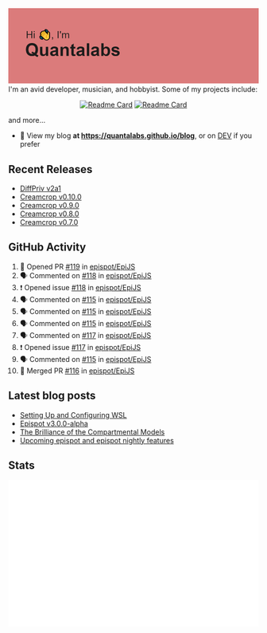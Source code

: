 <img src="header.png">
I'm an avid developer, musician, and hobbyist. Some of my projects include:
<p align='center'><a href="https://github.com/Quantalabs/EpiJS"><img src="https://github-readme-stats.vercel.app/api/pin/?username=epispot&amp;repo=EpiJS" alt="Readme Card"></a>
<a href="https://github.com/Quantalabs/NCOVDashboard"><img src="https://github-readme-stats.vercel.app/api/pin/?username=Quantalabs&amp;repo=NCOVDashboard" alt="Readme Card"></a></p>


and more...

- 📜 View my blog **at https://quantalabs.github.io/blog**, or on [DEV](https://dev.to/Quantalabs) if you prefer

## Recent Releases
- [DiffPriv v2a1](https://github.com/Quantalabs/DiffPriv/releases/tag/v2.0.0-alpha1)
- [Creamcrop v0.10.0](https://github.com/creamcropdev/creamcrop/releases/tag/v0.10.0)
- [Creamcrop v0.9.0](https://github.com/creamcropdev/creamcrop/releases/tag/v0.9.0)
- [Creamcrop v0.8.0](https://github.com/creamcropdev/creamcrop/releases/tag/v0.8.0)
- [Creamcrop v0.7.0](https://github.com/creamcropdev/creamcrop/releases/tag/v0.7.0)

## GitHub Activity
<!--START_SECTION:activity-->
1. 💪 Opened PR [#119](https://github.com/epispot/EpiJS/pull/119) in [epispot/EpiJS](https://github.com/epispot/EpiJS)
2. 🗣 Commented on [#118](https://github.com/epispot/EpiJS/issues/118) in [epispot/EpiJS](https://github.com/epispot/EpiJS)
3. ❗️ Opened issue [#118](https://github.com/epispot/EpiJS/issues/118) in [epispot/EpiJS](https://github.com/epispot/EpiJS)
4. 🗣 Commented on [#115](https://github.com/epispot/EpiJS/issues/115) in [epispot/EpiJS](https://github.com/epispot/EpiJS)
5. 🗣 Commented on [#115](https://github.com/epispot/EpiJS/issues/115) in [epispot/EpiJS](https://github.com/epispot/EpiJS)
6. 🗣 Commented on [#115](https://github.com/epispot/EpiJS/issues/115) in [epispot/EpiJS](https://github.com/epispot/EpiJS)
7. 🗣 Commented on [#117](https://github.com/epispot/EpiJS/issues/117) in [epispot/EpiJS](https://github.com/epispot/EpiJS)
8. ❗️ Opened issue [#117](https://github.com/epispot/EpiJS/issues/117) in [epispot/EpiJS](https://github.com/epispot/EpiJS)
9. 🗣 Commented on [#115](https://github.com/epispot/EpiJS/issues/115) in [epispot/EpiJS](https://github.com/epispot/EpiJS)
10. 🎉 Merged PR [#116](https://github.com/epispot/EpiJS/pull/116) in [epispot/EpiJS](https://github.com/epispot/EpiJS)
<!--END_SECTION:activity-->

## Latest blog posts
<!-- BLOG-POST-LIST:START -->
- [Setting Up and Configuring WSL](https://dev.to/quantalabs/setting-up-and-configuring-wsl-392c)
- [Epispot v3.0.0-alpha](https://dev.to/epispot/epispot-v3-0-0-alpha-5heh)
- [The Brilliance of the Compartmental Models](https://dev.to/quantalabs/the-brilliance-of-the-compartmental-models-1j99)
- [Upcoming epispot and epispot nightly features](https://dev.to/epispot/upcoming-epispot-and-epispot-nightly-features-52ep)
<!-- BLOG-POST-LIST:END -->


## Stats
<p align="center"><img src="https://github.com/Quantalabs/github-stats/raw/master/generated/languages.svg" alt="Language Stats"><br>

